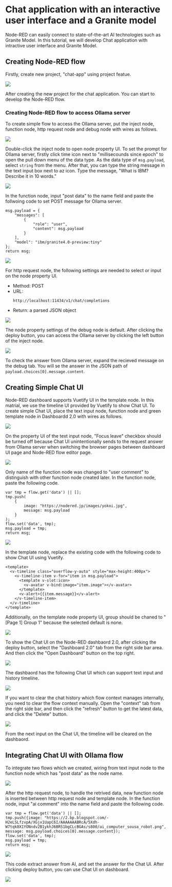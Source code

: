 # Chat application with an interactive user interface and a Granite model

Node-RED can easily connect to state-of-the-art AI technologies such as Granite Model. In this tutorial, we will develop Chat application with intractive user interface and Granite Model.
<!--
## Installing Ollama (Not required in hands-on)
To use Granite Model with Node-RED, firstly you need to install Ollama, a HTTP server to provide APIs to use AI models. To install Ollama in the Linux environment, input the following command on your terminal.

```
curl -fsSL https://ollama.com/install.sh | sh
```

After the installation process, you can use the `ollama` command in your environment. To download the Granite model into your Ollama, type the `ollama pull command` as flows.

```
ollama pull ibm/granite4.0-preview:tiny
```

In this case, the command will download the Granite 4.0 tiny model. It takes few minutes to download the model file. After the command process is finished, run the `ollama serve` command.

```
ollama serve
```

Now, on your PC, the REST API has been available. This REST API is compatible API of the OpenAI. Therefore, we can use the common way to connect to the REST API.

### Installing Node-RED dashbaord 2.0 (Not required in the hands-on)

To ceate the user interface of the Chat application, Node-RED Dashboard 2.0 is needed. To install Node-RED 2.0, open the "User Settings" from the "Manage Palette" of the top-right menu in the Node-RED flow editor. 

Select "Install" tab, to open the for the node installation. After typing the `@flowfuse/node-red-dashboard` in the search box, the target node item will be filtered on the below list. Click the `install` button of the `@flowfuse/node-red-dashboard` to install the Node-RED dashbaord 2.0 into your Node-RED environment.
After the installation, you can see the dashboard nodes on the left palette of the Node-RED flow editor.
-->
## Creating Node-RED flow
Firstly, create new project, "chat-app" using project featue.

![](images/createchatapp.png)

After creating the new project for the chat application. You can start to develop the Node-RED flow.

### Creating Node-RED flow to access Ollama server
To create simple flow to access the Ollama server, put the inject node, function node, http request node and debug node with wires as follows.

![](images/flow4ollama.png)

Double-click the inject node to open node property UI. To set the prompt for Ollama server, firstly click time icon next to "millisecounds since epoch" to open the pull down menu of the data type. As the data type of `msg.payload`, select `string` from the menu. After that, you can type the string message in the text input box next to az icon.
Type the message, "What is IBM? Describe it in 10 words."

![](images/inject4ollama.png)

In the function node, input "post data" to the name field and paste the follwoing code to set POST message for Ollama server.

```
msg.payload = {
    "messages": [
        {
            "role": "user",
            "content": msg.payload
        }
    ],
    "model": "ibm/granite4.0-preview:tiny"
};
return msg;
```
![](images/function4ollama.png)

For http request node, the following settings are needed to select or input on the node property UI.
- Method: POST
- URL:
  ```
  http://localhost:11434/v1/chat/completions
  ```
- Return: a parsed JSON object

![](images/httprequest.png)

The node property settings of the debug node is default. After clicking the deploy button, you can access the Ollama server by clicking the left button of the inject node.

![](images/whatisibm.png)

To check the answer from Ollama server, expand the recieved message on the debug tab. You will se the answer in the JSON path of `payload.choices[0].message.content`.

## Creating Simple Chat UI
Node-RED dashboard supports Vuetify UI in the template node. In this matrial, we use the timeline UI provided by Vuetify to show Chat UI.
To create simple Chat UI, place the text input node, function node and green template node in Dashboardd 2.0 with wires as follows.

![](images/flow4simplechatui.png)

On the property UI of the text input node, "Focus leave" checkbox should be turned off because Chat UI unintentionally sends to the request answer from Ollama server when switching the browser pages between dashboard UI page and Node-RED flow editor page.

![](images/focusleave.png)

Only name of the function node was changed to "user comment" to distinguish with other function node created later. In the function node, paste the following code.

```
var tmp = flow.get('data') || [];
tmp.push(
    {
        image: "https://nodered.jp/images/yokoi.jpg",
        message: msg.payload
    }
);
flow.set('data', tmp);
msg.payload = tmp;
return msg;
```

![](images/function4simplechatui.png)

In the template node, replace the existing code with the following code to show Chat UI using Vuetify.

```
<template>
  <v-timeline class="overflow-y-auto" style="max-height:400px">
    <v-timeline-item v-for="item in msg.payload">
      <template v-slot:icon>
        <v-avatar v-bind:image="item.image"></v-avatar>
      </template>
      <v-alert>{{item.message}}</v-alert>
    </v-timeline-item>
  </v-timeline>
</template>
```

Additionally, on the template node property UI, group should be chaned to "[Page 1] Group 1" because the selected default is none.

![](images/template4chatui.png)

To show the Chat UI on the Node-RED dashbaord 2.0, after clicking the deploy button, select the "Dashboard 2.0" tab from the right side bar area. And then click the "Open Dashboard" button on the top right.

![](images/button2dashboard.png)

The dashbaord has the following Chat UI which can support text input and history timeline.

![](images/simplechatui.png)

If you want to clear the chat history which flow context manages internally, you need to clear the flow context manually. Open the "context" tab from the right side bar, and then click the "refresh" button to get the latest data, and click the "Delete" button.

![](images/clearcontext.png)

From the next input on the Chat UI, the timeline will be cleared on the dashbaord.

## Integrating Chat UI with Ollama flow
To integrate two flows which we created, wiring from text input node to the function node which has "post data" as the node name. 

![](images/flow4chatapp.png)

After the http request node, to handle the retrived data, new function node is inserted between http request node and template node. In the function node, input "ai comment" into the name field and paste the following code.

```
var tmp = flow.get('data') || [];
tmp.push({image: "https://2.bp.blogspot.com/-H2eLSLfzvpA/XGjx1UapC6I/AAAAAAABRcA/5Xdh-W7tqk8X1YONndv2B1ykhJ6BRS1bgCLcBGAs/s800/ai_computer_sousa_robot.png", message: msg.payload.choices[0].message.content});
flow.set('data', tmp);
msg.payload = tmp;
return msg;
```
![](images/function4simplechatui2.png)

This code extract answer from AI, and set the answer for the Chat UI. After clicking deploy button, you can use Chat UI on dashboard.

![](images/chatapp.png)
<!-- TODO: スクリーンショット撮り直し -->
